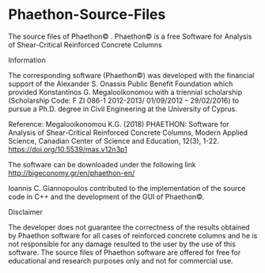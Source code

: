 # Phaethon-Source-Files
The source files of Phaethon© . Phaethon© is a free Software for Analysis  of Shear-Critical Reinforced  Concrete Columns 

Information

The corresponding software (Phaethon©) was developed with the financial support of the Alexander S. Onassis Public Benefit Foundation 
which provided Konstantinos G. Megalooikonomou with a triennial scholarship (Scholarship Code: F ZI 086-1 2012-2013/ 01/09/2012 – 29/02/2016) 
to pursue a Ph.D. degree in Civil Engineering at the University of Cyprus.

Reference: Megalooikonomou K.G. (2018) PHAETHON: Software for Analysis of Shear-Critical Reinforced Concrete Columns, Modern Applied Science, Canadian Center of Science and Education, 12(3), 1-22. https://doi.org/10.5539/mas.v12n3p1

The software can be downloaded under the following link
http://bigeconomy.gr/en/phaethon-en/

Ioannis C. Giannopoulos contributed to the implementation of the source code in C++ and the development of the GUI of Phaethon©.


Disclaimer

The developer does not guarantee the correctness of the results obtained by Phaethon software for all cases of reinforced concrete columns 
and he is not responsible for any damage resulted to the user by the use of this software. 
The source files of Phaethon software are offered for free for educational and research purposes only and not for commercial use. 
